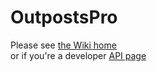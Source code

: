 # OutpostsPro
Please see [the Wiki home](https://github.com/Vankka/OutpostsPro/wiki)  
or if you're a developer [API page](https://github.com/Vankka/OutpostsPro/wiki/API)
